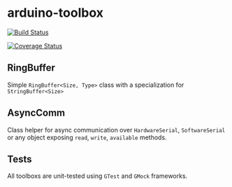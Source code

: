 # arduino-toolbox

[![Build Status](https://travis-ci.org/ticapix/arduino-toolbox.svg)](https://travis-ci.org/ticapix/arduino-toolbox)

[![Coverage Status](https://coveralls.io/repos/ticapix/arduino-toolbox/badge.png)](https://coveralls.io/r/ticapix/arduino-toolbox)

## RingBuffer

Simple `RingBuffer<Size, Type>` class with a specialization for `StringBuffer<Size>`

## AsyncComm

Class helper for async communication over `HardwareSerial`, `SoftwareSerial` or any object exposing `read`, `write`, `available` methods.

## Tests

All toolboxs are unit-tested using `GTest` and `GMock` frameworks.
